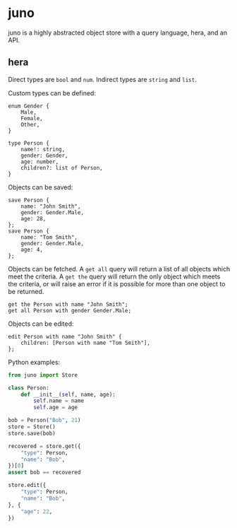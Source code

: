 # juno

juno is a highly abstracted object store with a query language, hera, and an API.

## hera

Direct types are `bool` and `num`. Indirect types are `string` and `list`.

Custom types can be defined:

```
enum Gender {
    Male,
    Female,
    Other,
}

type Person {
    name!: string,
    gender: Gender,
    age: number,
    children?: list of Person,
}
```

Objects can be saved:

```
save Person {
    name: "John Smith",
    gender: Gender.Male,
    age: 28,
};
save Person {
    name: "Tom Smith",
    gender: Gender.Male,
    age: 4,
};
```

Objects can be fetched.
A `get all` query will return a list of all objects which meet the criteria.
A `get the` query will return the only object which meets the criteria, or will raise an error if it is possible for more than one object to be returned.

```
get the Person with name "John Smith";
get all Person with gender Gender.Male;
```

Objects can be edited:

```
edit Person with name "John Smith" {
    children: [Person with name "Tom Smith"],
};
```

Python examples:

```python
from juno import Store

class Person:
    def __init__(self, name, age):
        self.name = name
        self.age = age

bob = Person("Bob", 21)
store = Store()
store.save(bob)

recovered = store.get({
    "type": Person,
    "name": "Bob",
})[0]
assert bob == recovered

store.edit({
    "type": Person,
    "name": "Bob",
}, {
    "age": 22,
})
```